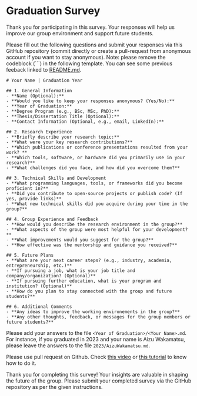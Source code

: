 #  Graduation Survey

Thank you for participating in this survey. Your responses will help us improve our group environment and support future students.

Please fill out the following questions and submit your responses via this GitHub repository (commit directly or create a pull-request from anonymous account if you want to stay anonymous).  Note: please remove the codeblock (```) in the following template. You can see some previous feeback linked to [README.md](README.md).


```
# Your Name | Graduation Year

## 1. General Information
- **Name (Optional):**
- **Would you like to keep your responses anonymous? (Yes/No):**
- **Year of Graduation:**
- **Degree Program (e.g., BSc, MSc, PhD):**
- **Thesis/Dissertation Title (Optional):**
- **Contact Information (Optional, e.g., email, LinkedIn):**

## 2. Research Experience
- **Briefly describe your research topic:**
- **What were your key research contributions?**
- **Which publications or conference presentations resulted from your work? **
- **Which tools, software, or hardware did you primarily use in your research?**
- **What challenges did you face, and how did you overcome them?**

## 3. Technical Skills and Development
- **What programming languages, tools, or frameworks did you become proficient in?**
- **Did you contribute to open-source projects or publish code? (If yes, provide links)**
- **What new technical skills did you acquire during your time in the group?**

## 4. Group Experience and Feedback
- **How would you describe the research environment in the group?**
- **What aspects of the group were most helpful for your development?**
- **What improvements would you suggest for the group?**
- **How effective was the mentorship and guidance you received?**

## 5. Future Plans
- **What are your next career steps? (e.g., industry, academia, entrepreneurship, etc.)**
- **If pursuing a job, what is your job title and company/organization? (Optional)**
- **If pursuing further education, what is your program and institution? (Optional)**
- **How do you plan to stay connected with the group and future students?**

## 6. Additional Comments
- **Any ideas to improve the working environements in the group?**
- **Any other thoughts, feedback, or messages for the group members or future students?**

```

Please add your answers to the file `<Year of Graduation>/<Your Name>.md`. For instance, if you graduated in 2023 and your name is Aizu Wakamatsu, please leave the answers to the file `2023/AizuWakamatsu.md`.

Please use pull request on Github. Check [this video](https://www.youtube.com/watch?v=jRLGobWwA3Y) or [this tutorial](https://github.blog/developer-skills/github/beginners-guide-to-github-creating-a-pull-request/) to know how to do it.

Thank you for completing this survey! Your insights are valuable in shaping the future of the group. Please submit your completed survey via the GitHub repository as per the given instructions.
